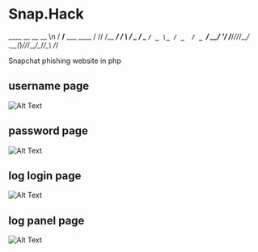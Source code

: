 # Snap.Hack
   ____                 __ __         __ \n
  / __/__  ___ ____    / // /__ _____/ /__ 
 _\ \/ _ \/ _ `/ _ \_ / _  / _ `/ __/  '_/ 
/___/_//_/\_,_/ .__(_)_//_/\_,_/\__/_/\_\ 
             /_/

Snapchat phishing website in php

## username page
![Alt Text](image_url)

## password page
![Alt Text](image_url)

## log login page
![Alt Text](image_url)

## log panel page
![Alt Text](image_url)
